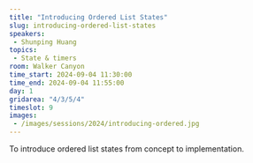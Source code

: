 ```yaml
---
title: "Introducing Ordered List States"
slug: introducing-ordered-list-states
speakers:
 - Shunping Huang
topics:
 - State & timers
room: Walker Canyon
time_start: 2024-09-04 11:30:00
time_end: 2024-09-04 11:55:00
day: 1
gridarea: "4/3/5/4"
timeslot: 9
images:
 - /images/sessions/2024/introducing-ordered.jpg 
---
```


To introduce ordered list states from concept to implementation.
